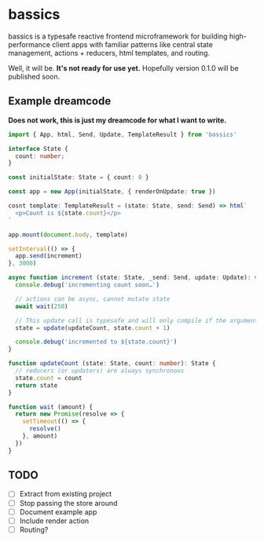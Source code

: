 # bassics

bassics is a typesafe reactive frontend microframework for building high-performance client apps with familiar patterns like central state management, actions + reducers, html templates, and routing.

Well, it will be. **It's not ready for use yet.** Hopefully version 0.1.0 will be published soon.

## Example dreamcode

**Does not work, this is just my dreamcode for what I want to write.**

```ts
import { App, html, Send, Update, TemplateResult } from 'bassics'

interface State {
  count: number;
}

const initialState: State = { count: 0 }

const app = new App(initialState, { renderOnUpdate: true })

cosnt template: TemplateResult = (state: State, send: Send) => html`
  <p>Count is ${state.count}</p>
`

app.mount(document.body, template)

setInterval(() => {
  app.send(increment)
}, 3000)

async function increment (state: State, _send: Send, update: Update): void {
  console.debug('incrementing count soon…')

  // actions can be async, cannot mutate state
  await wait(250)

  // This update call is typesafe and will only compile if the arguments are correct
  state = update(updateCount, state.count + 1)

  console.debug('incremented to ${state.count}')
}

function updateCount (state: State, count: number): State {
  // reducers (or updaters) are always synchronous
  state.count = count
  return state
}

function wait (amount) {
  return new Promise(resolve => {
    setTimeout(() => {
      resolve()
    }, amount)
  })
}
```

## TODO

- [ ] Extract from existing project
- [ ] Stop passing the store around
- [ ] Document example app
- [ ] Include render action
- [ ] Routing?
